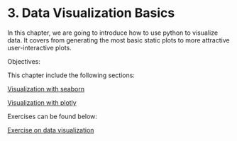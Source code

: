 # 3. Data Visualization Basics

In this chapter, we are going to introduce how to use python to visualize data. It covers from generating the most basic static plots to more attractive user-interactive plots.

Objectives:



This chapter include the following sections:

[Visualization with seaborn](seaborn.ipynb)

[Visualization with plotly](plotly.ipynb)



Exercises can be found below:

[Exercise on data visualization](exercise_visual.ipynb)

